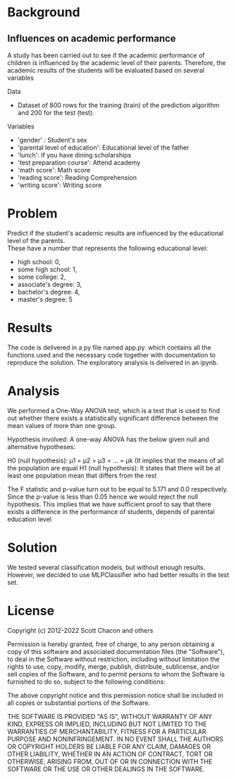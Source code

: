 # Background


## Influences on academic performance

A study has been carried out to see if the academic performance of children is influenced by the academic level of their parents. Therefore, the academic results of the students will be evaluated based on several variables

Data
* Dataset of 800 rows for the training (train) of the prediction algorithm and 200 for the test (test).

Variables
* 'gender' : Student's sex
* 'parental level of education': Educational level of the father
* 'lunch': If you have dining scholarships
* 'test preparation course': Attend academy
* 'math score': Math score
* 'reading score': Reading Comprehension
* 'writing score': Writing score


# Problem

Predict if the student's academic results are influenced by the educational level of the parents.<br>
These have a number that represents the following educational level:
*  high school: 0,
*  some high school: 1,
*  some college: 2,
*  associate's degree: 3,
*  bachelor's degree: 4,
*  master's degree: 5


# Results

The code is delivered in a py file named app.py. which contains all the functions used and the necessary code together with documentation to reproduce the solution.
The exploratory analysis is delivered in an ipynb.

# Analysis

We performed a One-Way ANOVA test, which is a test that is used to find out whether there exists a statistically significant difference between the mean values of more than one group.

Hypothesis involved: A one-way ANOVA has the below given null and alternative hypotheses:

H0 (null hypothesis): μ1 = μ2 = μ3 = … = μk (It implies that the means of all the population are equal
H1 (null hypothesis): It states that there will be at least one population mean that differs from the rest

The F statistic and p-value turn out to be equal to 5.171 and 0.0 respectively. Since the p-value is less than 0.05 hence we would reject the null hypothesis. This implies that we have sufficient proof to say that there exists a difference in the performance of students, depends of parental education level

# Solution

We tested several classification models, but without enough results. <br>
However, we decided to use MLPClassifier who had better results in the test set.


# License

Copyright (c) 2012-2022 Scott Chacon and others

Permission is hereby granted, free of charge, to any person obtaining
a copy of this software and associated documentation files (the
"Software"), to deal in the Software without restriction, including
without limitation the rights to use, copy, modify, merge, publish,
distribute, sublicense, and/or sell copies of the Software, and to
permit persons to whom the Software is furnished to do so, subject to
the following conditions:

The above copyright notice and this permission notice shall be
included in all copies or substantial portions of the Software.

THE SOFTWARE IS PROVIDED "AS IS", WITHOUT WARRANTY OF ANY KIND,
EXPRESS OR IMPLIED, INCLUDING BUT NOT LIMITED TO THE WARRANTIES OF
MERCHANTABILITY, FITNESS FOR A PARTICULAR PURPOSE AND
NONINFRINGEMENT. IN NO EVENT SHALL THE AUTHORS OR COPYRIGHT HOLDERS BE
LIABLE FOR ANY CLAIM, DAMAGES OR OTHER LIABILITY, WHETHER IN AN ACTION
OF CONTRACT, TORT OR OTHERWISE, ARISING FROM, OUT OF OR IN CONNECTION
WITH THE SOFTWARE OR THE USE OR OTHER DEALINGS IN THE SOFTWARE.
